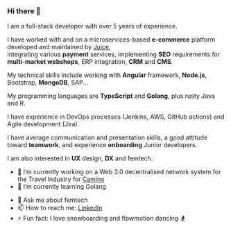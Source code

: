 ### Hi there 👋  

I am a full-stack developer with over 5 years of experience.  

I have worked with and on a microservices-based **e-commerce** platform developed and maintained by [Juice](https://www.juice.com.hr/),  
integrating various **payment** services, implementing **SEO** requirements for **multi-market webshops**, ERP integration, **CRM** and **CMS**.  

My technical skills include working with **Angular** framework, **Node.js**, Bootstrap, **MongoDB**, SAP...

My programming languages are **TypeScript** and **Golang**, plus rusty Java and R.     

I have experience in DevOps processes (Jenkins, AWS, GitHub actions) and Agile development (Jira).

I have average communication and presentation skills, a good attitude toward **teamwork**, and experience **onboarding** Junior developers. 

I am also interested in **UX** design, **DX** and femtech.

- 🔭 I’m currently working on a Web 3.0 decentralised network system for the Travel Industry for [Camino](https://camino.network/)  
- 🌱 I’m currently learning Golang
<!--  👯 I’m looking to collaborate on 
- 🤔 I’m looking for help with SEO -->
- 💬 Ask me about femtech
- 📫 How to reach me: [LinkedIn](https://www.linkedin.com/in/vjera-turk/)
- ⚡ Fun fact: I love snowboarding and flowmotion dancing 🏂

<!---
## My projects per categories

### Distributed systems
- BMO
- Megamerger
- Camino project

### Machine learning and Big Data analysis   
- Linear Regression
- K-mean
- Master's theme

### Embaded systems
- SMS light 
- Moving Compass

## UX
- Menu research
-->
